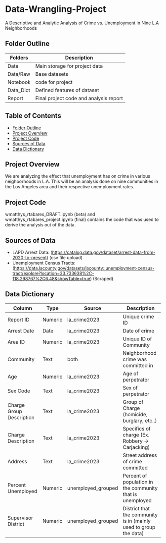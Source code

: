 # Data-Wrangling-Project
A Descriptive and Analytic Analysis of Crime vs. Unemployment in Nine L.A Neighborhoods


## Folder Outline
| Folders | Description |
|----------|----------|
| Data    | Main storage for project data   |
| Data/Raw   | Base datasets   |
| Notebook    | code for project   |
| Data_Dict    | Defined features of dataset  |
| Report     |   Final project code and analysis report |



## Table of Contents
- [Folder Outline](#folder-outline)
- [Project Overview](#project-overview)
- [Project Code](#project-code)
- [Sources of Data](#sources-of-data)
- [Data Dictionary](#data-dictionary)



## Project Overview
We are analyzing the effect that unemployment has on crime in various neighborhoods in L.A. This will be an analysis done on nine communities in the Los Angeles area and their respective unemployment rates. 


## Project Code
wmatthys_rtabares_DRAFT.ipynb (beta) and wmatthys_rtabares_project.ipynb (final) contains the code that was used to derive the analysis out of the data. 


## Sources of Data

- LAPD Arrest Data: (https://catalog.data.gov/dataset/arrest-data-from-2020-to-present) (csv file upload)
- Unemployment Census Tracts: (https://data.lacounty.gov/datasets/lacounty::unemployment-census-tract/explore?location=33.733638%2C-118.298767%2C6.48&showTable=true) (Scraped)



## Data Dictionary

| Column                     | Type    | Source            | Description                                                         |
|----------------------------|---------|-------------------|---------------------------------------------------------------------|
| Report ID                  | Numeric | la_crime2023       | Unique crime ID                                                     |
| Arrest Date                | Date    | la_crime2023       | Date of crime                                                       |
| Area ID                    | Numeric | la_crime2023       | Unique ID of Community                                              |
| Community                  | Text    | both              | Neighborhood crime was committed in                                  |
| Age                         | Numeric | la_crime2023       | Age of perpetrator                                                  |
| Sex Code                   | Text    | la_crime2023       | Sex of perpetrator                                                  |
| Charge Group Description   | Text    | la_crime2023       | Group of Charge (homicide, burglary, etc..)                         |
| Charge Description         | Text    | la_crime2023       | Specifics of charge (Ex. Robbery → Carjacking)                      |
| Address                    | Text    | la_crime2023       | Street address of crime committed                                   |
| Percent Unemployed         | Numeric | unemployed_grouped | Percent of population in the community that is unemployed           |
| Supervisor District        | Numeric | unemployed_grouped | District that the community is in (mainly used to group the data)   |


